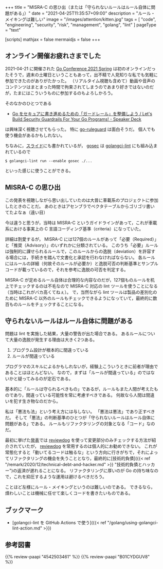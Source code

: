 +++
title = "MISRA-C の思ひ出（または「守られないルールはルール自体に問題がある」）"
date =  "2021-04-25T11:35:57+09:00"
description = "ルール・メイキングは難しい"
image = "/images/attention/kitten.jpg"
tags = [ "code", "engineering", "security", "risk", "management", "golang", "lint" ]
pageType = "text"

[scripts]
  mathjax = false
  mermaidjs = false
+++

## オンライン開催お疲れさまでした

2021-04-21 に開催された [Go Conference 2021 Spring](https://gocon.connpass.com/event/208896/) は初のオンラインだったそうで，週末の土曜日ということもあって，出不精で人見知りな私でも気軽に参加できたのがありがたかった。
（リアルタイム視聴も含めて）動画や音声のコンテンツはまとまった時間で拘束されてしまうのであまり好きではないのだが，たまにはこういうものに参加するのもよろしかろう。

そのなかのひとつである

- [Go をセキュアに書き進めるための「ガードレール」を整備しよう / Let's Build Security Guardrails For Your Go Programs! - Speaker Deck][ガードレール]

は興味深く視聴させてもらった。
特に [go-ruleguard] は面白そうだ。
個人でも使う機会があるかもしれない。

ちなみに，[スライド][ガードレール]にも書かれているが， [gosec] は [golangci-lint] にも組み込まれているので

```text
$ golangci-lint run --enable gosec ./...
```

といった感じに使うことができる。

## MISRA-C の思ひ出

この発表を視聴しながら思い出していたのは大昔に車載系のプロジェクトに参加したときのことだ。
あのときはアセンブラでベクタテーブルからゴリゴリ書いてたよなぁ（遠い目）

今は違うと思うが，当時は MISRA-C というガイドラインがあって，これが車載系における事実上の C 言語コーディング基準（criteria）になっていた。

詳細は割愛するが， MISRA-C には127個のルールがあって「必要（Required）」と「推奨（Advisory）」のいずれかに分類されている。
このうち「必要」ルールは強制的に課せられるルールで，このルールからの逸脱（deviation）を許容する場合には，手続きを踏んで文書化と承認を行わなければならない。
各ルールにはルールの詳細（何故そのルールが必要か）と逸脱可否の判断基準とサンプルコードが載っているので，それを参考に逸脱の可否を判定する。

MISRA-C が定めるルール自体は合理的な内容なのだが，127個ものルールを机上でチェックするのは不毛なので MISRA-C 対応の lint ツールを使うことになる（当時はこれがバカ高くてねぇ）。
で，当然ながら lint ツールは製品の差別化のために MISRA-C 以外のルールもチェックできるようになっていて，最終的に数百ものルールをチェックすることになる。

## 守られないルールはルール自体に問題がある

問題は lint を実施した結果，大量の警告が出た場合である。
あるルールについて大量の逸脱が発生する理由は大きく2つある。

1. プログラム設計が根本的に間違っている
2. ルールが間違っている

プログラマのスキルによるかもしれないが，経験上こういうときに前者が理由であることはほとんどない。
なので，まずは「ルールが間違っている」のではないかと疑ってみるのが定石である。

基本的に「ルールは守られるべきもの」であるが，ルールもまた人間が考えたものであり，間違っている可能性を常に考慮すべきである。
何故なら人間は間違いを犯す生き物なのだから。

私は「悪法も法」という考え方には与しない。
「悪法は悪法」であり正すべきだ。
そして「悪法」の判断基準のひとつが「守られないルールはルール自体に問題がある」である。
ルールもリファクタリングの対象となる「コード」なのだ。

最初に挙げた[発表][ガードレール]では [reviewdog] を使って変更部分のみチェックする方法が紹介されていたが， [reviewdog] を常用するのは個人的にお勧めできない。
これが常態化すると「動いてるコードは触るな」という方向に行きがちで，それによってリファクタリングの機会を失うこととなり，最終的に[技術的負債]({{< ref "/remark/2020/12/technical-debt-and-hacker.md" >}} "技術的負債とハッカー")の返済が遅れることになる。
リファクタリングに厚いのが Go の持ち味なので，これを抑圧するような運用は避けるべきだろう。

ことほど左様にルール・メイキングというのは難しいのである。
できるなら，煩わしいことは機械に任せて楽しくコードを書きたいものである。

## ブックマーク

- [golangci-lint を GitHub Actions で使う]({{< ref "/golang/using-golangci-lint-action.md" >}})

[ガードレール]: https://speakerdeck.com/lmt_swallow/lets-build-security-guardrails-for-your-go-programs "Go をセキュアに書き進めるための「ガードレール」を整備しよう / Let's Build Security Guardrails For Your Go Programs! - Speaker Deck"
[go-ruleguard]: https://github.com/quasilyte/go-ruleguard "quasilyte/go-ruleguard: Define and run pattern-based custom linting rules."
[gosec]: https://github.com/securego/gosec "securego/gosec: Golang security checker"
[golangci-lint]: https://golangci-lint.run/
[reviewdog]: https://github.com/reviewdog/reviewdog "reviewdog/reviewdog: 🐶 Automated code review tool integrated with any code analysis tools regardless of programming language"

## 参考図書

{{% review-paapi "4542503461" %}} <!-- 組込み開発者におくるMISRA‐C:2004 -->
{{% review-paapi "B01CYDGUV8" %}} <!-- CODE VERSION 2.0 -->
